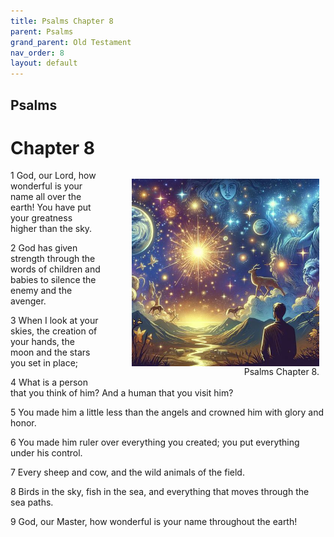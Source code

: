 ```yaml
---
title: Psalms Chapter 8
parent: Psalms
grand_parent: Old Testament
nav_order: 8
layout: default
---
```


## Psalms

# Chapter 8

<figure style="float: right; margin-right: 10px;">
    <img src="/assets/Image/Psalms/500/8.jpg" alt="Psalms Chapter 8" style="width: 300px; height: 300px; float: right;padding-left: 10px;"/>
    <figcaption style="clear: both;text-align: right;">Psalms Chapter 8.</figcaption>
</figure>
1 God, our Lord, how wonderful is your name all over the earth! You have put your greatness higher than the sky.

2 God has given strength through the words of children and babies to silence the enemy and the avenger.

3 When I look at your skies, the creation of your hands, the moon and the stars you set in place;

4 What is a person that you think of him? And a human that you visit him?

5 You made him a little less than the angels and crowned him with glory and honor.

6 You made him ruler over everything you created; you put everything under his control.

7 Every sheep and cow, and the wild animals of the field.

8 Birds in the sky, fish in the sea, and everything that moves through the sea paths.

9 God, our Master, how wonderful is your name throughout the earth!


